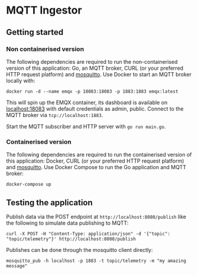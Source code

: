 # MQTT Ingestor

## Getting started

### Non containerised version

The following dependencies are required to run the non-containerised version of this application: Go, an MQTT broker, CURL (or your preferred HTTP request platform) and [mosquitto](https://mosquitto.org). Use Docker to start an MQTT broker locally with:

`docker run -d --name emqx -p 18083:18083 -p 1883:1883 emqx:latest`

This will spin up the EMQX container, its dashboard is available on [localhost:18083](localhost:18083) with default credentials as admin, public. Connect to the MQTT broker via `tcp://localhost:1883`.

Start the MQTT subscriber and HTTP server with `go run main.go`.

### Containerised version

The following dependencies are required to run the containerised version of this application: Docker, CURL (or your preferred HTTP request platform) and [mosquitto](https://mosquitto.org). Use Docker Compose to run the Go application and MQTT broker:

`docker-compose up`

## Testing the application

Publish data via the POST endpoint at `http://localhost:8080/publish` like the following to simulate data publishing to MQTT:

`curl -X POST -H "Content-Type: application/json" -d '{"topic": "topic/telemetry"}' http://localhost:8080/publish`

Publishes can be done through the mosquitto client directly:

`mosquitto_pub -h localhost -p 1883 -t topic/telemetry -m "my amazing message"`
